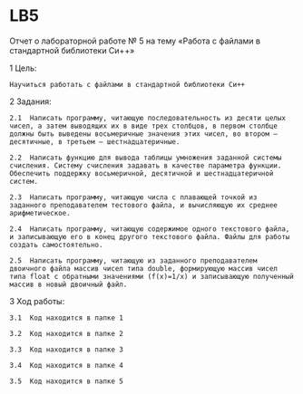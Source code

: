 # LB5
Отчет о лабораторной работе № 5 на тему «Работа с файлами в стандартной библиотеки Си++»

1  Цель: 
    
    Научиться работать с файлами в стандартной библиотеки Си++

2  Задания:
  
    2.1  Написать программу, читающую последовательность из десяти целых чисел, а затем выводящих их в виде трех столбцов, в первом столбце должны быть выведены восьмеричные значения этих чисел, во втором — десятичные, в третьем — шестнадцатеричные.
  
    2.2  Написать функцию для вывода таблицы умножения заданной системы счисления. Систему счисления задавать в качестве параметра функции. Обеспечить поддержку восьмеричной, десятичной и шестнадцатеричной систем.
   
    2.3  Написать программу, читающую числа с плавающей точкой из заданного преподавателем тестового файла, и вычисляющую их среднее арифметическое.
    
    2.4  Написать программу, читающую содержимое одного текстового файла, и записывающую его в конец другого текстового файла. Файлы для работы создать самостоятельно.
  
    2.5  Написать программу, читающую из заданного преподавателем двоичного файла массив чисел типа double, формирующую массив чисел типа float с обратными значениями (f(x)=1/x) и записывающую полученный массив в новый двоичный файл.        

3  Ход работы:

    3.1  Код находится в папке 1
  
    3.2  Код находится в папке 2
   
    3.3  Код находится в папке 3
    
    3.4  Код находится в папке 4
  
    3.5  Код находится в папке 5
